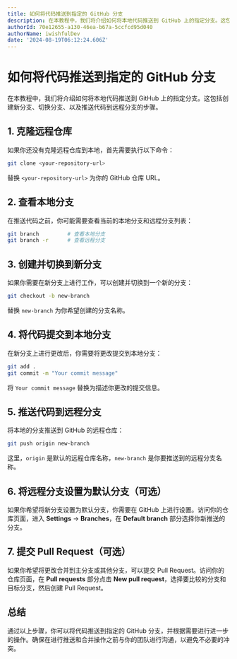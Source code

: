 ```yaml
---
title: 如何将代码推送到指定的 GitHub 分支
description: 在本教程中，我们将介绍如何将本地代码推送到 GitHub 上的指定分支。这包括创建新分支、切换分支、以及推送代码到远程分支的步骤。
authorId: 70e12655-a130-46ea-b67a-5ccfcd95d040
authorName: iwishfulDev
date: '2024-08-19T06:12:24.606Z'
---
```

# 如何将代码推送到指定的 GitHub 分支

在本教程中，我们将介绍如何将本地代码推送到 GitHub 上的指定分支。这包括创建新分支、切换分支、以及推送代码到远程分支的步骤。

## 1. 克隆远程仓库

如果你还没有克隆远程仓库到本地，首先需要执行以下命令：

```bash
git clone <your-repository-url>
```

替换 `<your-repository-url>` 为你的 GitHub 仓库 URL。

## 2. 查看本地分支

在推送代码之前，你可能需要查看当前的本地分支和远程分支列表：

```bash
git branch         # 查看本地分支
git branch -r      # 查看远程分支
```

## 3. 创建并切换到新分支

如果你需要在新分支上进行工作，可以创建并切换到一个新的分支：

```bash
git checkout -b new-branch
```

替换 `new-branch` 为你希望创建的分支名称。

## 4. 将代码提交到本地分支

在新分支上进行更改后，你需要将更改提交到本地分支：

```bash
git add .
git commit -m "Your commit message"
```

将 `Your commit message` 替换为描述你更改的提交信息。

## 5. 推送代码到远程分支

将本地的分支推送到 GitHub 的远程仓库：

```bash
git push origin new-branch
```

这里，`origin` 是默认的远程仓库名称，`new-branch` 是你要推送到的远程分支名称。

## 6. 将远程分支设置为默认分支（可选）

如果你希望将新分支设置为默认分支，你需要在 GitHub 上进行设置。访问你的仓库页面，进入 **Settings** -> **Branches**，在 **Default branch** 部分选择你新推送的分支。

## 7. 提交 Pull Request（可选）

如果你希望将更改合并到主分支或其他分支，可以提交 Pull Request。访问你的仓库页面，在 **Pull requests** 部分点击 **New pull request**，选择要比较的分支和目标分支，然后创建 Pull Request。

## 总结

通过以上步骤，你可以将代码推送到指定的 GitHub 分支，并根据需要进行进一步的操作。确保在进行推送和合并操作之前与你的团队进行沟通，以避免不必要的冲突。
